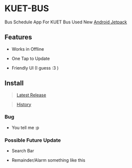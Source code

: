 # KUET-BUS
Bus Schedule App For KUET Bus 
Used New [Android Jetpack](https://developer.android.com/jetpack/)

## Features
- Works in Offline

- One Tap to Update

- Friendly UI (I guess :3 )

## Install

> [Latest Release](https://github.com/sabertooth9/KUET-BUS/releases/latest)

> [History](https://github.com/sabertooth9/KUET-BUS/releases)


### Bug
- You tell me :p

### Possible Future Update
- Search Bar

- Remainder/Alarm something like this 
